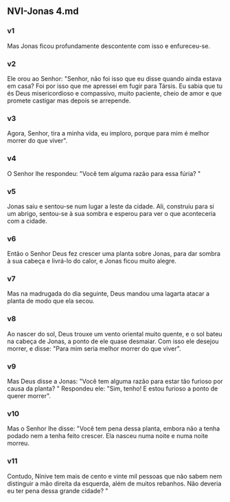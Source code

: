 ## NVI-Jonas 4.md
### v1
 Mas Jonas ficou profundamente descontente com isso e enfureceu-se.
### v2
 Ele orou ao Senhor: "Senhor, não foi isso que eu disse quando ainda estava em casa? Foi por isso que me apressei em fugir para Társis. Eu sabia que tu és Deus misericordioso e compassivo, muito paciente, cheio de amor e que promete castigar mas depois se arrepende.
### v3
 Agora, Senhor, tira a minha vida, eu imploro, porque para mim é melhor morrer do que viver".
### v4
 O Senhor lhe respondeu: "Você tem alguma razão para essa fúria? "
### v5
 Jonas saiu e sentou-se num lugar a leste da cidade. Ali, construiu para si um abrigo, sentou-se à sua sombra e esperou para ver o que aconteceria com a cidade.
### v6
 Então o Senhor Deus fez crescer uma planta sobre Jonas, para dar sombra à sua cabeça e livrá-lo do calor, e Jonas ficou muito alegre.
### v7
 Mas na madrugada do dia seguinte, Deus mandou uma lagarta atacar a planta de modo que ela secou.
### v8
 Ao nascer do sol, Deus trouxe um vento oriental muito quente, e o sol bateu na cabeça de Jonas, a ponto de ele quase desmaiar. Com isso ele desejou morrer, e disse: "Para mim seria melhor morrer do que viver".
### v9
 Mas Deus disse a Jonas: "Você tem alguma razão para estar tão furioso por causa da planta? " Respondeu ele: "Sim, tenho! E estou furioso a ponto de querer morrer".
### v10
 Mas o Senhor lhe disse: "Você tem pena dessa planta, embora não a tenha podado nem a tenha feito crescer. Ela nasceu numa noite e numa noite morreu.
### v11
 Contudo, Nínive tem mais de cento e vinte mil pessoas que não sabem nem distinguir a mão direita da esquerda, além de muitos rebanhos. Não deveria eu ter pena dessa grande cidade? "
